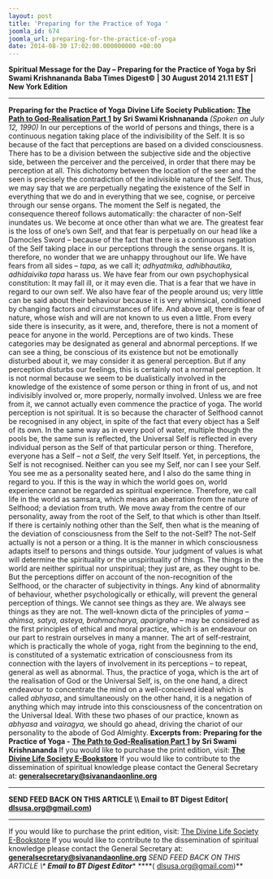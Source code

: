 ```yaml
---
layout: post
title: 'Preparing for the Practice of Yoga '
joomla_id: 674
joomla_url: preparing-for-the-practice-of-yoga
date: 2014-08-30 17:02:00.000000000 +00:00
---
```

**Spiritual Message for the Day – Preparing for the Practice of Yoga by Sri Swami Krishnananda**
**Baba Times Digest© | 30 August 2014 21.11 EST | New York Edition**
* * *  
**Preparing for the Practice of Yoga**
**Divine Life Society Publication:** [**The Path to God-Realisation Part 1**](http://swami-krishnananda.org/disc/disc_236.html) **by Sri Swami Krishnananda**
_(Spoken on July 12, 1990)_
In our perceptions of the world of persons and things, there is a continuous negation taking place of the indivisibility of the Self. It is so because of the fact that perceptions are based on a divided consciousness. There has to be a division between the subjective side and the objective side, between the perceiver and the perceived, in order that there may be perception at all.
This dichotomy between the location of the seer and the seen is precisely the contradiction of the indivisible nature of the Self. Thus, we may say that we are perpetually negating the existence of the Self in everything that we do and in everything that we see, cognise, or perceive through our sense organs.
The moment the Self is negated, the consequence thereof follows automatically: the character of non-Self inundates us. We become at once other than what we are. The greatest fear is the loss of one’s own Self, and that fear is perpetually on our head like a Damocles Sword – because of the fact that there is a continuous negation of the Self taking place in our perceptions through the sense organs.
It is, therefore, no wonder that we are unhappy throughout our life. We have fears from all sides – _tapa,_ as we call it; _adhyatmika, adhibhautika, adhidaivika tapa_ harass us. We have fear from our own psychophysical constitution: It may fall ill, or it may even die. That is a fear that we have in regard to our own self. We also have fear of the people around us; very little can be said about their behaviour because it is very whimsical, conditioned by changing factors and circumstances of life. And above all, there is fear of nature, whose wish and will are not known to us even a little. From every side there is insecurity, as it were, and, therefore, there is not a moment of peace for anyone in the world.
Perceptions are of two kinds. These categories may be designated as general and abnormal perceptions. If we can see a thing, be conscious of its existence but not be emotionally disturbed about it, we may consider it as general perception. But if any perception disturbs our feelings, this is certainly not a normal perception. It is not normal because we seem to be dualistically involved in the knowledge of the existence of some person or thing in front of us, and not indivisibly involved or, more properly, normally involved. Unless we are free from it, we cannot actually even commence the practice of yoga.
The world perception is not spiritual. It is so because the character of Selfhood cannot be recognised in any object, in spite of the fact that every object has a Self of its own.
In the same way as in every pool of water, multiple though the pools be, the same sun is reflected, the Universal Self is reflected in every individual person as the Self of that particular person or thing. Therefore, everyone has a Self – not _a_ Self, _the_ very Self Itself. Yet, in perceptions, the Self is not recognised. Neither can you see my Self, nor can I see your Self. You see me as a personality seated here, and I also do the same thing in regard to you. If this is the way in which the world goes on, world experience cannot be regarded as spiritual experience. Therefore, we call life in the world as samsara, which means an aberration from the nature of Selfhood; a deviation from truth. We move away from the centre of our personality, away from the root of the Self, to that which is other than Itself.
If there is certainly nothing other than the Self, then what is the meaning of the deviation of consciousness from the Self to the not-Self? The not-Self actually is not a person or a thing. It is the manner in which consciousness adapts itself to persons and things outside. Your judgment of values is what will determine the spirituality or the unspirituality of things. The things in the world are neither spiritual nor unspiritual; they just are, as they ought to be. But the perceptions differ on account of the non-recognition of the Selfhood, or the character of subjectivity in things.
Any kind of abnormality of behaviour, whether psychologically or ethically, will prevent the general perception of things. We cannot see things as they are. We always see things as they are not. The well-known dicta of the principles of _yama – ahimsa, satya, asteya, brahmacharya, aparigraha_ – may be considered as the first principles of ethical and moral practice, which is an endeavour on our part to restrain ourselves in many a manner.
The art of self-restraint, which is practically the whole of yoga, right from the beginning to the end, is constituted of a systematic extrication of consciousness from its connection with the layers of involvement in its perceptions – to repeat, general as well as abnormal.
Thus, the practice of yoga, which is the art of the realisation of God or the Universal Self, is, on the one hand, a direct endeavour to concentrate the mind on a well-conceived ideal which is called _abhyasa_, and simultaneously on the other hand, it is a negation of anything which may intrude into this consciousness of the concentration on the Universal Ideal. With these two phases of our practice, known as _abhyasa_ and _vairagya,_ we should go ahead, driving the chariot of our personality to the abode of God Almighty.
**Excerpts from:**  **Preparing for the Practice of Yoga -** [**The Path to God-Realisation Part 1**](http://swami-krishnananda.org/disc/disc_236.html) **by Sri Swami Krishnananda**
If you would like to purchase the print edition, visit: **[The Divine Life Society E-Bookstore](http://www.dlshq.org/download/download.htm)**
If you would like to contribute to the dissemination of spiritual knowledge please contact the General Secretary at: [](mailto:%20%3Cscript%20type=%27text/javascript%27%3E%20%3C%21--%20var%20prefix%20=%20%27ma%27%20+%20%27il%27%20+%20%27to%27;%20var%20path%20=%20%27hr%27%20+%20%27ef%27%20+%20%27=%27;%20var%20addy57016%20=%20%27generalsecretary%27%20+%20%27@%27;%20addy57016%20=%20addy57016%20+%20%27sivanandaonline%27%20+%20%27.%27%20+%20%27org%27;%20document.write%28%27%3Ca%20%27%20+%20path%20+%20%27%5C%27%27%20+%20prefix%20+%20%27:%27%20+%20addy57016%20+%20%27%5C%27%3E%27%29;%20document.write%28addy57016%29;%20document.write%28%27%3C%5C/a%3E%27%29;%20//--%3E%5Cn%20%3C/script%3E%3Cscript%20type=%27text/javascript%27%3E%20%3C%21--%20document.write%28%27%3Cspan%20style=%5C%27display:%20none;%5C%27%3E%27%29;%20//--%3E%20%3C/script%3EThis%20email%20address%20is%20being%20protected%20from%20spambots.%20You%20need%20JavaScript%20enabled%20to%20view%20it.%20%3Cscript%20type=%27text/javascript%27%3E%20%3C%21--%20document.write%28%27%3C/%27%29;%20document.write%28%27span%3E%27%29;%20//--%3E%20%3C/script%3E?subject=Contribution%20to%20Dissemination%20of%20Spiritual%20Knowledge) **generalsecretary@sivanandaonline.org**
****
**SEND FEED BACK ON THIS ARTICLE \\\ Email to BT Digest Editor[](mailto:%20%3Cscript%20type=%27text/javascript%27%3E%20%3C%21--%20var%20prefix%20=%20%27ma%27%20+%20%27il%27%20+%20%27to%27;%20var%20path%20=%20%27hr%27%20+%20%27ef%27%20+%20%27=%27;%20var%20addy72654%20=%20%27dlsusa.org%27%20+%20%27@%27;%20addy72654%20=%20addy72654%20+%20%27gmail%27%20+%20%27.%27%20+%20%27com%27;%20document.write%28%27%3Ca%20%27%20+%20path%20+%20%27%5C%27%27%20+%20prefix%20+%20%27:%27%20+%20addy72654%20+%20%27%5C%27%3E%27%29;%20document.write%28addy72654%29;%20document.write%28%27%3C%5C/a%3E%27%29;%20//--%3E%5Cn%20%3C/script%3E%3Cscript%20type=%27text/javascript%27%3E%20%3C%21--%20document.write%28%27%3Cspan%20style=%5C%27display:%20none;%5C%27%3E%27%29;%20//--%3E%20%3C/script%3EThis%20email%20address%20is%20being%20protected%20from%20spambots.%20You%20need%20JavaScript%20enabled%20to%20view%20it.%20%3Cscript%20type=%27text/javascript%27%3E%20%3C%21--%20document.write%28%27%3C/%27%29;%20document.write%28%27span%3E%27%29;%20//--%3E%20%3C/script%3E?subject=DLS%20Posts)( [dlsusa.org@gmail.com](mailto:dlsusa.org@gmail.com))**
* * *
  
If you would like to purchase the print edition, visit: [The Divine Life Society E-Bookstore](http://www.dlshq.org/download/download.htm)
If you would like to contribute to the dissemination of spiritual knowledge please contact the General Secretary at: **[generalsecretary@sivanandaonline.org](mailto:generalsecretary@sivanandaonline.org)**
**SEND FEED BACK ON THIS ARTICLE \\\**  **Email to BT Digest Editor**** [](mailto:%20%3Cscript%20type=%27text/javascript%27%3E%20%3C%21--%20var%20prefix%20=%20%27ma%27%20+%20%27il%27%20+%20%27to%27;%20var%20path%20=%20%27hr%27%20+%20%27ef%27%20+%20%27=%27;%20var%20addy72654%20=%20%27dlsusa.org%27%20+%20%27@%27;%20addy72654%20=%20addy72654%20+%20%27gmail%27%20+%20%27.%27%20+%20%27com%27;%20document.write%28%27%3Ca%20%27%20+%20path%20+%20%27%5C%27%27%20+%20prefix%20+%20%27:%27%20+%20addy72654%20+%20%27%5C%27%3E%27%29;%20document.write%28addy72654%29;%20document.write%28%27%3C%5C/a%3E%27%29;%20//--%3E%5Cn%20%3C/script%3E%3Cscript%20type=%27text/javascript%27%3E%20%3C%21--%20document.write%28%27%3Cspan%20style=%5C%27display:%20none;%5C%27%3E%27%29;%20//--%3E%20%3C/script%3EThis%20email%20address%20is%20being%20protected%20from%20spambots.%20You%20need%20JavaScript%20enabled%20to%20view%20it.%20%3Cscript%20type=%27text/javascript%27%3E%20%3C%21--%20document.write%28%27%3C/%27%29;%20document.write%28%27span%3E%27%29;%20//--%3E%20%3C/script%3E?subject=DLS%20Posts)****( [dlsusa.org@gmail.com](mailto:dlsusa.org@gmail.com))**  
